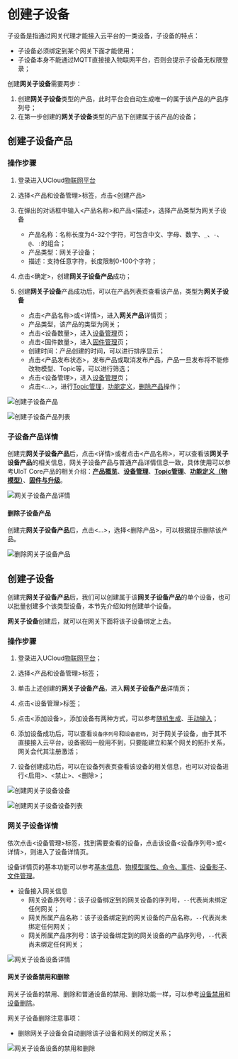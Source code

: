 # 创建子设备

子设备是指通过网关代理才能接入云平台的一类设备，子设备的特点：

- 子设备必须绑定到某个网关下面才能使用；
- 子设备本身不能通过MQTT直接接入物联网平台，否则会提示子设备无权限登录；

创建**网关子设备**需要两步：

1. 创建**网关子设备**类型的产品，此时平台会自动生成唯一的属于该产品的产品序列号；
2. 在第一步创建的**网关子设备**类型的产品下创建属于该产品的设备；

## 创建子设备产品

### 操作步骤 

1. 登录进入UCloud[物联网平台](https://console.ucloud.cn/uiot)
2. 选择<产品和设备管理>标签，点击<创建产品>
3. 在弹出的对话框中输入<产品名称>和产品<描述>，选择产品类型为网关子设备
   - 产品名称：名称长度为4-32个字符，可包含中文、字母、数字、`_`、`-`、`@`、`:`的组合；
   - 产品类型：网关子设备；
   - 描述：支持任意字符，长度限制0-100个字符；

4. 点击<确定>，创建**网关子设备产品**成功；
5. 创建**网关子设备**产品成功后，可以在产品列表页查看该产品，类型为**网关子设备**
   - 点击<产品名称>或<详情>，进入**网关产品**详情页；
   - 产品类型，该产品的类型为网关；
   - 点击<设备数量>，进入[设备管理](https://docs.ucloud.cn/iot/uiot-core/console_guide/product_device/create_devcies?id=管理设备)页；
   - 点击<固件数量>，进入[固件管理](https://docs.ucloud.cn/iot/uiot-core/console_guide/ota/firmware_management)页；
   - 创建时间：产品创建的时间，可以进行排序显示；
   - 点击<产品发布状态>，发布产品或取消发布产品，产品一旦发布将不能修改物模型、Topic等，可以进行筛选；
   - 点击<设备管理>，进入[设备管理](https://docs.ucloud.cn/iot/uiot-core/console_guide/product_device/create_devcies?id=管理设备)页；
   - 点击<...>，进行[Topic管理](https://docs.ucloud.cn/iot/uiot-core/console_guide/product_device/topic)，[功能定义](https://docs.ucloud.cn/iot/uiot-core/console_guide/thingmode/thingmode_guide)，[删除产品](https://docs.ucloud.cn/iot/uiot-core/console_guide/product_device/create_products?id=删除产品)操作；

![创建子设备产品](../../images/创建子设备产品.png)

![创建子设备产品列表](../../images/创建子设备产品列表.png)

### 子设备产品详情

创建完**网关子设备产品**后，点击<详情>或者点击<产品名称>，可以查看该**网关子设备产品**的相关信息，网关子设备产品与普通产品详情信息一致，具体使用可以参考UIoT Core产品的相关介绍：**[产品概览]()**、**[设备管理](https://docs.ucloud.cn/iot/uiot-core/console_guide/product_device/create_devcies?id=管理设备)**、**[Topic管理](https://docs.ucloud.cn/iot/uiot-core/console_guide/product_device/topic)**、**[功能定义（物模型）](https://docs.ucloud.cn/iot/uiot-core/console_guide/thingmode/thingmode_guide)**、**[固件与升级](https://docs.ucloud.cn/iot/uiot-core/console_guide/ota/firmware_management)**。

![网关子设备产品详情](../../images/网关子设备产品详情.png)

#### 删除子设备产品

创建完**网关子设备产品**后，点击<...>，选择<删除产品>，可以根据提示删除该产品。

![删除网关子设备产品](../../images/删除网关子设备产品.png)

## 创建子设备

创建完**网关子设备产品**后，我们可以创建属于该**网关子设备产品**的单个设备，也可以批量创建多个该类型设备，本节先介绍如何创建单个设备。

**网关子设备**创建后，就可以在网关下面将该子设备绑定上去。

### 操作步骤

1. 登录进入UCloud[物联网平台](https://console.ucloud.cn/uiot)；

2. 选择<产品和设备管理>标签；

3. 单击上述创建的**网关子设备产品**，进入**网关子设备产品**详情页；

4. 点击<设备管理>标签；

5. 点击<添加设备>，添加设备有两种方式，可以参考[随机生成]()、[手动输入]()；

6. 添加设备成功后，可以查看`设备序列号`和`设备密码`，对于网关子设备，由于其不直接接入云平台，设备密码一般用不到，只要能建立和某个网关的拓扑关系，网关会代其注册激活；

7. 设备创建成功后，可以在设备列表页查看该设备的相关信息，也可以对设备进行<启用>、<禁止>、<删除>；

![创建网关子设备设备](../../images/创建网关子设备设备.png)

![创建网关子设备设备列表](../../images/创建网关子设备设备列表.png)

### 网关子设备详情

依次点击<设备管理>标签，找到需要查看的设备，点击该设备<设备序列号>或<详情>，则进入了设备详情页。

设备详情页的基本功能可以参考[基本信息]()、[物模型属性、命令、事件]()、[设备影子]()、[文件管理]()。

- 设备接入网关信息
  - 网关设备序列号：该子设备绑定到的网关设备的序列号，`--`代表尚未绑定任何网关；
  - 网关所属产品名称：该子设备绑定到的网关设备的产品名称，`--`代表尚未绑定任何网关；
  - 网关所属产品序列号：该子设备绑定到的网关设备的产品序列号，`--`代表尚未绑定任何网关；

![网关子设备设备详情](../../images/网关子设备设备详情.png)

#### 网关子设备禁用和删除

网关子设备的禁用、删除和普通设备的禁用、删除功能一样，可以参考[设备禁用]()和[设备删除]()。

网关子设备删除注意事项：

- 删除网关子设备会自动删除该子设备和网关的绑定关系；

![网关子设备设备的禁用和删除](../../images/网关子设备设备的禁用和删除.png)